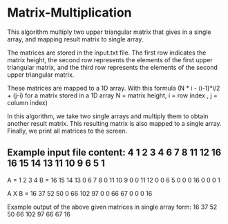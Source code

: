 # Matrix-Multiplication
This algorithm multiply two upper triangular matrix that gives in a single array,  and mapping result matrix to single array.


The matrices are stored in the input.txt file. 
The first row indicates the matrix height, 
the second row represents the elements of the first upper triangular matrix, and the third row represents the elements of the second upper triangular matrix.

These matrices are mapped to a 1D array. With this formula (N * i - (i-1)*i/2 + (j-i) for a matrix stored in a 1D array N = matrix height, i = row index , j = column index)

In this algorithm, we take two single arrays and multiply them to obtain another result matrix. This resulting matrix is also mapped to a single array. Finally, we print all matrices to the screen.

Example input file content:
4
1 2 3 4 6 7 8 11 12 16
16 15 14 13 11 10 9 6 5 1
-------------------------------------------------------
A =  1  2  3  4      B =  16  15  14  13
     0  6  7  8            0  11  10  9
     0  0  11 12           0  0    6  5
     0  0  0  16           0  0    0  1


A X B = 16  37  52  50
         0  66  102 97
         0   0  66  67
         0   0   0  16

Example output of the above given matrices in single array form:
16 37 52 50 66 102 97 66 67 16
        
  
